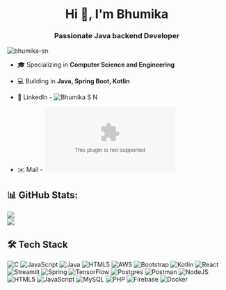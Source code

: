 <h1 align="center">Hi 👋, I'm Bhumika</h1>
<h3 align="center">Passionate Java backend Developer</h3>

<p align="left"> <img src="https://komarev.com/ghpvc/?username=bhumika-sn&label=Profile%20views&color=0e75b6&style=flat" alt="bhumika-sn" /> </p>

 -  🎓 Specializing in **Computer Science and Engineering**  
 
 -  💻 Building in **Java, Spring Boot, Kotlin**
 
 -  🧩 LinkedIn - ![Bhumika S N](https://www.linkedin.com/in/bhumika-s-n-87a616383/)

 -  ✉️ Mail - ![bhumikasnn.dev@gmail.com](mailto:bhumikasnn.dev@gmail.com)


## 📊 GitHub Stats:
![](https://github-readme-stats.vercel.app/api?username=Bhumika-SN&theme=github_dark_dimmed&hide_border=false&include_all_commits=false&count_private=false)<br/>
![](https://nirzak-streak-stats.vercel.app/?user=Bhumika-SN&theme=github_dark_dimmed&hide_border=false)<br/>

## 🛠 Tech Stack
![C](https://img.shields.io/badge/c-%2300599C.svg?style=flat&logo=c&logoColor=white) ![JavaScript](https://img.shields.io/badge/javascript-%23323330.svg?style=flat&logo=javascript&logoColor=%23F7DF1E) ![Java](https://img.shields.io/badge/java-%23ED8B00.svg?style=flat&logo=openjdk&logoColor=white) ![HTML5](https://img.shields.io/badge/html5-%23E34F26.svg?style=flat&logo=html5&logoColor=white) ![AWS](https://img.shields.io/badge/AWS-%23FF9900.svg?style=flat&logo=amazon-aws&logoColor=white) ![Bootstrap](https://img.shields.io/badge/bootstrap-%238511FA.svg?style=flat&logo=bootstrap&logoColor=white) ![Kotlin](https://img.shields.io/badge/kotlin-%237F52FF.svg?style=flat&logo=kotlin&logoColor=white) ![React](https://img.shields.io/badge/react-%2320232a.svg?style=flat&logo=react&logoColor=%2361DAFB) ![Streamlit](https://img.shields.io/badge/Streamlit-%23FE4B4B.svg?style=flat&logo=streamlit&logoColor=white) ![Spring](https://img.shields.io/badge/spring-%236DB33F.svg?style=flat&logo=spring&logoColor=white) ![TensorFlow](https://img.shields.io/badge/TensorFlow-%23FF6F00.svg?style=flat&logo=TensorFlow&logoColor=white) ![Postgres](https://img.shields.io/badge/postgres-%23316192.svg?style=flat&logo=postgresql&logoColor=white) ![Postman](https://img.shields.io/badge/Postman-FF6C37?style=flat&logo=postman&logoColor=white) ![NodeJS](https://img.shields.io/badge/node.js-6DA55F?style=flat&logo=node.js&logoColor=white) ![HTML5](https://img.shields.io/badge/html5-%23E34F26.svg?style=flat&logo=html5&logoColor=white) ![JavaScript](https://img.shields.io/badge/javascript-%23323330.svg?style=flat&logo=javascript&logoColor=%23F7DF1E) ![MySQL](https://img.shields.io/badge/mysql-4479A1.svg?style=flat&logo=mysql&logoColor=white) ![PHP](https://img.shields.io/badge/php-%23777BB4.svg?style=flat&logo=php&logoColor=white) ![Firebase](https://img.shields.io/badge/firebase-%23039BE5.svg?style=flat&logo=firebase) ![Docker](https://img.shields.io/badge/docker-%230db7ed.svg?style=flat&logo=docker&logoColor=white)
